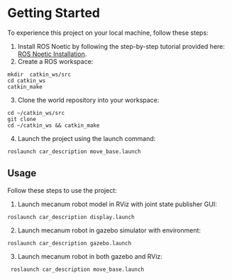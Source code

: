 # Getting Started
 To experience this project on your local machine, follow these steps: 
1. Install ROS Noetic by following the step-by-step tutorial provided here: [ROS Noetic Installation](https://wiki.ros.org/noetic/Installation/Ubuntu). 
2. Create a ROS workspace:
```
mkdir  catkin_ws/src 
cd catkin_ws 
catkin_make
```
3. Clone the world repository into your workspace:
```
cd ~/catkin_ws/src
git clone
cd ~/catkin_ws && catkin_make
```
4. Launch the project using the launch command:
```
roslaunch car_description move_base.launch
```
## Usage 
Follow these steps to use the project: 
1. Launch mecanum robot model in RViz with joint state publisher GUI:
```
roslaunch car_description display.launch
```
2.  Launch mecanum robot in gazebo simulator with environment:
```
roslaunch car_description gazebo.launch
```
3. Launch mecanum robot in both gazebo and RViz:
```
 roslaunch car_description move_base.launch
```
